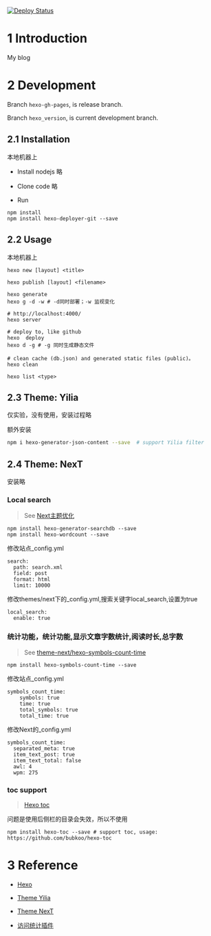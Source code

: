 [![Deploy Status](https://github.com/aliceeee/aliceeee.github.io/actions/workflows/workflow.yml/badge.svg?branch=hexo_version)](https://github.com/aliceeee/aliceeee.github.io/actions/workflows/workflow.yml)

# 1 Introduction

My blog

# 2 Development

Branch `hexo-gh-pages`, is release branch.

Branch `hexo_version`, is current development branch.

## 2.1 Installation

本地机器上

- Install nodejs
略

- Clone code
略

- Run 
```
npm install
npm install hexo-deployer-git --save
```

## 2.2 Usage

本地机器上

```shell
hexo new [layout] <title>

hexo publish [layout] <filename>

hexo generate
hexo g -d -w # -d同时部署；-w 监视变化

# http://localhost:4000/
hexo server

# deploy to, like github
hexo  deploy
hexo d -g # -g 同时生成静态文件

# clean cache (db.json) and generated static files (public)。
hexo clean

hexo list <type>
```

## 2.3 Theme: Yilia
仅实验，没有使用，安装过程略

额外安装
```sh
npm i hexo-generator-json-content --save  # support Yilia filter
```

## 2.4 Theme: NexT
安装略

### Local search

> See [Next主题优化](https://www.jianshu.com/p/428244cd2caa)
```
npm install hexo-generator-searchdb --save
npm install hexo-wordcount --save
```

修改站点_config.yml
```
search:
  path: search.xml
  field: post
  format: html
  limit: 10000
```

修改themes/next下的_config.yml,搜索关键字local_search,设置为true
```
local_search:
  enable: true
```

### 统计功能，统计功能,显示文章字数统计,阅读时长,总字数

> See [theme-next/hexo-symbols-count-time](https://github.com/theme-next/hexo-symbols-count-time)

```
npm install hexo-symbols-count-time --save
```

修改站点_config.yml
```
symbols_count_time:
    symbols: true
    time: true
    total_symbols: true
    total_time: true
```    

修改Next的_config.yml
```
symbols_count_time:
  separated_meta: true
  item_text_post: true
  item_text_total: false
  awl: 4
  wpm: 275
```

### toc support

>  [Hexo toc](https://github.com/bubkoo/hexo-toc)

问题是使用后侧栏的目录会失效，所以不使用
```
npm install hexo-toc --save # support toc, usage: https://github.com/bubkoo/hexo-toc
```

# 3 Reference

* [Hexo](https://hexo.io/zh-cn/docs/) 

* [Theme Yilia](https://github.com/litten/hexo-theme-yilia)

* [Theme NexT](http://theme-next.iissnan.com/)

* [访问统计插件](https://www.revolvermaps.com/)


